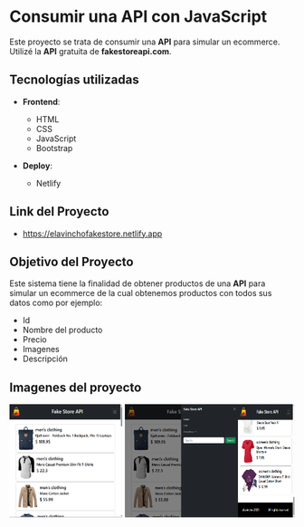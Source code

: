 
# Consumir una API con JavaScript

Este proyecto se trata de consumir una **API** para simular un ecommerce. Utilizé la **API** gratuita de **fakestoreapi.com**. 

## Tecnologías utilizadas

- **Frontend**:
  - HTML
  - CSS
  - JavaScript
  - Bootstrap

- **Deploy**:
  - Netlify

## Link del Proyecto
- https://elavinchofakestore.netlify.app
  
## Objetivo del Proyecto

Este sistema tiene la finalidad de obtener productos de una **API** para simular un ecommerce de la cual obtenemos productos con todos sus datos como por ejemplo:

- Id
- Nombre del producto
- Precio
- Imagenes
- Descripción

## Imagenes del proyecto

<img src="https://github.com/elavincho/FakeStoreAPI/blob/master/img/Captura_de_pantalla_1.png" width="200" height="200" alt="img"/> <img src="https://github.com/elavincho/FakeStoreAPI/blob/master/img/Captura_de_pantalla_2.png" width="200" height="200" alt="img"/><img src="https://github.com/elavincho/FakeStoreAPI/blob/master/img/Captura_de_pantalla_3.png" width="100" height="200" alt="img"/>
